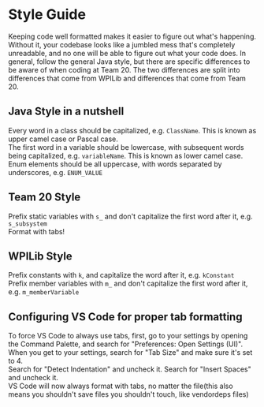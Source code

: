 Style Guide
===
Keeping code well formatted makes it easier to figure out what's happening. Without it, your codebase looks like a jumbled mess that's completely unreadable, and no one will be able to figure out what your code does. In general, follow the general Java style, but there are specific differences to be aware of when coding at Team 20. The two differences are split into differences that come from WPILib and differences that come from Team 20.

Java Style in a nutshell
---
Every word in a class should be capitalized, e.g. `ClassName`. This is known as upper camel case or Pascal case.  
The first word in a variable should be lowercase, with subsequent words being capitalized, e.g. `variableName`. This is known as lower camel case.
Enum elements should be all uppercase, with words separated by underscores, e.g. `ENUM_VALUE`

Team 20 Style
---
Prefix static variables with `s_` and don't capitalize the first word after it, e.g. `s_subsystem`  
Format with tabs!

WPILib Style  
---
Prefix constants with `k`, and capitalize the word after it, e.g. `kConstant`  
Prefix member variables with `m_` and don't capitalize the first word after it, e.g. `m_memberVariable`

Configuring VS Code for proper tab formatting
---
To force VS Code to always use tabs, first, go to your settings by opening the Command Palette, and search for "Preferences: Open Settings (UI)".  
When you get to your settings, search for "Tab Size" and make sure it's set to 4.  
Search for "Detect Indentation" and uncheck it. Search for "Insert Spaces" and uncheck it.  
VS Code will now always format with tabs, no matter the file(this also means you shouldn't save files you shouldn't touch, like vendordeps files)
